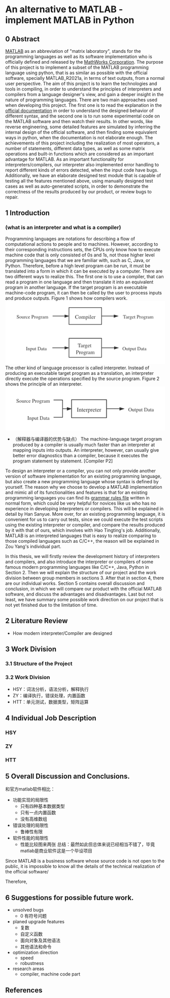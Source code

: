 # An alternative to MATLAB - implement MATLAB in Python


## 0 Abstract
[MATLAB](https://en.wikipedia.org/wiki/MATLAB) as an abbreviation of "matrix laboratory", 
stands for the programming languages as well as its software implementation
who is officially defined and released by the [MathWorks Corporation](https://www.mathworks.com/). 
The purpose of this project is to implement a subset of the MATLAB programming language using python, 
that is as similar as possible with the official software, specially MATLAB_R2021a, 
in terms of text outputs, from a normal user perspective. 
The aim of this project is to learn the technologies and tools in compiling, 
in order to understand the principles of interpreters and compilers from a language designer's view, 
and gain a deeper insight in the nature of programming languages. 
There are two main approaches used when developing this project. 
The first one is to read the explanation in the [official documentation](https://ww2.mathworks.cn/help/matlab/) in order to understand the designed behavior of different syntax, 
and the second one is to run some experimental code on the MATLAB software and then watch their results. 
In other words, like reverse engineering, some detailed features are simulated by inferring the internal design of the official software, 
and then finding some equivalent ways in python, when the documentation is not elaborate enough. 
The achievements of this project including the realization of most operators, a number of statements, different data types, 
as well as some matrix operations and built-in functions which are considered as an important advantage for MATLAB. 
As an important functionality for interpreters/compilers, 
our interpreter also implemented error handling to report different kinds of errors detected, when the input code have bugs. 
Additionally, we have an elaborate designed test module that is capable of testing all the features mentioned above, 
using manually designed test cases as well as auto-generated scripts, 
in order to demonstrate the correctness of the results produced by our product, or review bugs to repair. 




## 1 Introduction
### (what is an interpreter and what is a compiler)
Programming languages are notations for describing a flow of computational actions to people and to machines. 
However, according to their corresponding instructions sets, the CPUs only know how to execute machine code that is only consisted of 0s and 1s, 
not those higher level programming languages that we are familiar with, such as C, Java, or Python. 
Therefore, before a high level program can be run, it must be translated into a form in which it can be executed by a computer. 
There are two different ways to realize this. The first one is to use a compiler, 
that can read a program in one language and then translate it into an equivalent program in another language. 
If the target program is an executable machine-code program, it can then be called by the user to process inputs and produce outputs. 
Figure 1 shows how compilers work. 
![compiler](images/introduction_1.png)
The other kind of language processor is called interpreter. 
Instead of producing an executable target program as a translation, 
an interpreter directly execute the operations specified by the source program. 
Figure 2 shows the principle of an interpreter. 
![interpreter](images/introduction_2.png)

- （解释器与编译器的优势与缺点）
The machine-language target program produced by a compiler is usually much faster than an interpreter at mapping inputs into outputs. 
An interpreter, however, can usually give better error diagnostics than a compiler, because it executes the program statement by statement. [Compiler P2]


To design an interpreter or a compiler, 
you can not only provide another version of software implementation for an existing programming language, 
but also create a new programming language whose syntax is defined by yourself. 
The reason why we choose to develop a MATLAB implementation and mimic all of its functionalities and features is that 
for an existing programming languages you can find its [grammar rules file](https://github.com/antlr/grammars-v4/blob/master/matlab/matlab.g4) written in normal form, 
which could be very helpful for novices like us who has no experience in developing interpreters or compilers. 
This will be explained in detail by Han Sanyue. 
More over, for an existing programming language, it is convenient for us to carry out tests, 
since we could execute the test scripts using the existing interpreter or compiler, and compare the results produced by it with that of ours, 
which involves with Hao Tingting's job. 
Additionally, MATLAB is an interpreted languages that is easy to realize comparing to those compiled languages such as C/C++, 
the reason will be explained in Zou Yang's individual part. 

In this thesis, we will firstly review the development history of interpreters and compilers, 
and also introduce the interpreter or compilers of some famous modern programming languages like C/C++, Java, Python in Section 2. 
Then we will explain the structure of our project and the work division between group members in sections 3. 
After that in section 4, there are our individual works. 
Section 5 contains overall discussion and conclusion, in which we will compare our product with the official MATLAB software, 
and discuss the advantages and disadvantages. 
Last but not least, we have summary some possible work direction on our project that is not yet finished due to the limitation of time. 


## 2 Literature Review
- How modern interpreter/Compiler are designed

## 3 Work Division
### 3.1 Structure of the Project

### 3.2 Work Division
- HSY：词法分析，语法分析，解释执行
- ZY：编译执行，错误处理，内置函数
- HTT：单元测试，数据类型，矩阵运算

## 4 Individual Job Description
### HSY
### ZY
### HTT

## 5 Overall Discussion and Conclusions. 
和官方matlab软件相比：
- 功能实现的局限性
  - 只有四种基本数据类型
  - 只有一点内置函数
  - 没有高维数组
- 错误处理的局限性
  - 鲁棒性有限
- 软件性能的局限性
  - 性能比较图来两张
总结：最然如此但总体来说已经相当不错了，毕竟matlab是商业软件这是一个毕设项目  
    
Since MATLAB is a business software whose source code is not open to the public, 
it is impossible to 
know all the details of the technical realization of the official software/

Therefore, 

## 6 Suggestions for possible future work.
- unsolved bugs
  - 0 有符号问题
- planed upgrade features
  - 复数
  - 自定义函数
  - 面向对象及其他语法
  - 其他语法和命令
- optimization direction
  - speed
  - robustness
- research areas
  - compiler, machine code part

## References
